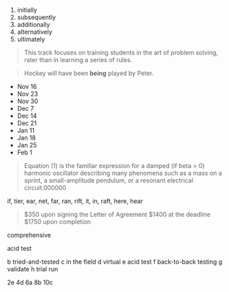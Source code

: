 1. initially
2. subsequently
3. additionally
4. alternatively
5. ultimately

> This track focuses on training students in the art of problem solving, rater than in learning a series of rules.

> Hockey will have been **being** played by Peter.

* Nov 16
* Nov 23
* Nov 30
* Dec 7
* Dec 14
* Dec 21
* Jan 11
* Jan 18
* Jan 25
* Feb 1

> Equation (1) is the familiar expression for a damped (if beta > 0) harmonic oscillator describing many phenomena such as a mass on a sprint, a small-amplitude pendulum, or a resonant electrical circuit.000000

if, tier, ear, net, far, ran, rift, it, in, raft, here, hear

> $350 upon signing the Letter of Agreement
> $1400 at the deadline
> $1750 upon completion

comprehensive

acid test

b tried-and-tested
c in the field
d virtual
e acid test
f back-to-back testing
g validate
h trial run

2e 4d 6a 8b 10c
